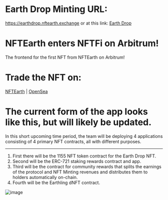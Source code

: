 # Earth Drop Minting URL: <br>
https://earthdrop.nftearth.exchange or at this link: [Earth Drop](https://earthdrop.nftearth.exchange)

# NFTEarth enters NFTFi on Arbitrum! 

The frontend for the first NFT from NFTEarth on Arbitrum! 

# Trade the NFT on: 

[NFTEarth](https://nftearth.exchange/collection/arbitrum/0x8aee2f6d1c426f46c55cac2b5c48fc9c44c8c634) |
[OpenSea](https://opensea.io/collection/earthdrop-nftearth)
# The current form of the app looks like this, but will likely be updated. 

In this short upcoming time period, the team will be deploying 4 applications consisting of 4 primary NFT contracts, all with different purposes. 

---

1. First there will be the 1155 NFT token contract for the Earth Drop NFT.
2. Second will be the ERC-721 staking rewards contract and app.
3. Third will be the contract for community rewards that splits the earnings of the protocol and NFT Minting revenues and distributes them to holders automatically on-chain.
4. Fourth will be the Earthling dNFT contract.

![image](https://github.com/NFTEarth/earthdrop-edition-drop/assets/29180454/ac6acf53-b0ae-4de9-aa0c-3165b394f2e7)
